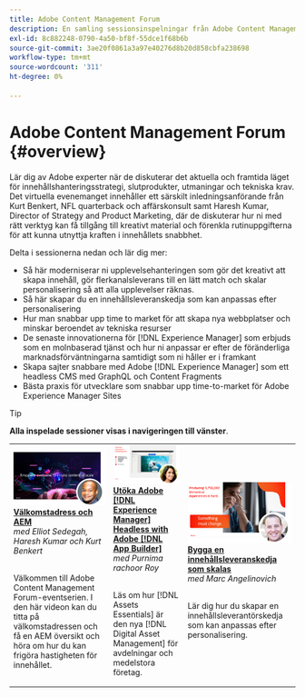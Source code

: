 ```yaml
---
title: Adobe Content Management Forum
description: En samling sessionsinspelningar från Adobe Content Management Forum
exl-id: 8c882248-0790-4a50-bf8f-55dce1f68b6b
source-git-commit: 3ae20f0861a3a97e40276d8b20d858cbfa238698
workflow-type: tm+mt
source-wordcount: '311'
ht-degree: 0%

---
```


# Adobe Content Management Forum {#overview}

Lär dig av Adobe experter när de diskuterar det aktuella och framtida läget för innehållshanteringsstrategi, slutprodukter, utmaningar och tekniska krav. Det virtuella evenemanget innehåller ett särskilt inledningsanförande från Kurt Benkert, NFL quarterback och affärskonsult samt Haresh Kumar, Director of Strategy and Product Marketing, där de diskuterar hur ni med rätt verktyg kan få tillgång till kreativt material och förenkla rutinuppgifterna för att kunna utnyttja kraften i innehållets snabbhet.

Delta i sessionerna nedan och lär dig mer:

* Så här moderniserar ni upplevelsehanteringen som gör det kreativt att skapa innehåll, gör flerkanalsleverans till en lätt match och skalar personalisering så att alla upplevelser räknas.
* Så här skapar du en innehållsleveranskedja som kan anpassas efter personalisering
* Hur man snabbar upp time to market för att skapa nya webbplatser och minskar beroendet av tekniska resurser
* De senaste innovationerna för [!DNL Experience Manager] som erbjuds som en molnbaserad tjänst och hur ni anpassar er efter de föränderliga marknadsförväntningarna samtidigt som ni håller er i framkant
* Skapa sajter snabbare med Adobe [!DNL Experience Manager] som ett headless CMS med GraphQL och Content Fragments
* Bästa praxis för utvecklare som snabbar upp time-to-market för Adobe Experience Manager Sites

>[!TIP]
>
>**Alla inspelade sessioner visas i navigeringen till vänster**.

<table>
  <tr>
   <td>
      <a href="2022/welcome.md">
      <img alt="Välkomstadress och AEM" src="assets/welcome.png" >
      </a>
      <div>
         <a href="2022/welcome.md"><strong>Välkomstadress och AEM</strong></a>         
         <br/><em>med Elliot Sedegah, Haresh Kumar och Kurt Benkert</em>
      </div>
      <p>
        <br/>
         Välkommen till Adobe Content Management Forum-eventserien. I den här videon kan du titta på välkomstadressen och få en AEM översikt och höra om hur du kan frigöra hastigheten för innehållet.
      </p>
   </td>
   <td>
      <a href="2022/assets-for-all.md">
      <img alt="Resurser för alla" src="assets/assets-for-all.png" >
      </a>
      <div>
         <a href="2022/assets-for-all.md"><strong>Utöka Adobe [!DNL Experience Manager] Headless with Adobe [!DNL App Builder]</strong></a>         
         <br/><em>med Purnima rachoor Roy</em>
      </div>
      <p>
        <br/>
          Läs om hur [!DNL Assets Essentials] är den nya [!DNL Digital Asset Management] för avdelningar och medelstora företag.
      </p>
   </td>
   <td>
      <a href="2022/supply-chain.md">
      <img alt="Bygga en innehållsleveranskedja som skalas" src="assets/supply-chain.png" />
      </a>
      <div>
         <a href="2022/supply-chain.md"><strong>Bygga en innehållsleveranskedja som skalas</strong></a>         
         <br/><em>med Marc Angelinovich</em>
      </div>
      <p>
        <br/>
         Lär dig hur du skapar en innehållsleverantörskedja som kan anpassas efter personalisering.
      </p>
   </td>
  </tr>
</table>
